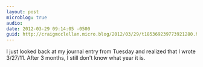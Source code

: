 ```yaml
---
layout: post
microblog: true
audio: 
date: 2012-03-29 09:14:05 -0500
guid: http://craigmcclellan.micro.blog/2012/03/29/t185369239773921280.html
---
```

I just looked back at my journal entry from Tuesday and realized that I wrote 3/27/11. After 3 months, I still don't know what year it is.
